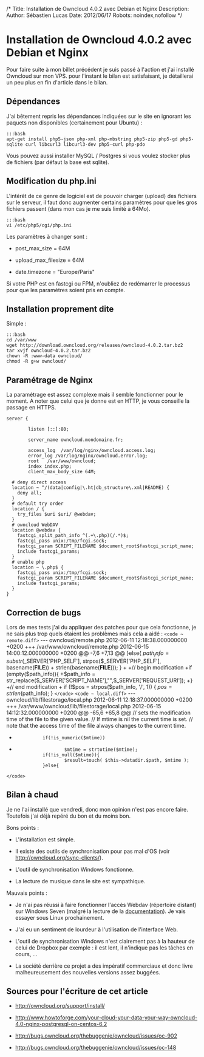 /*
Title: Installation de Owncloud 4.0.2 avec Debian et Nginx
Description: 
Author: Sébastien Lucas
Date: 2012/06/17
Robots: noindex,nofollow
*/
# Installation de Owncloud 4.0.2 avec Debian et Nginx

Pour faire suite à mon billet précédent je suis passé à l'action et j'ai installé Owncloud sur mon VPS. pour l'instant le bilan est satisfaisant, je détaillerai un peu plus en fin d'article dans le bilan.

## Dépendances

J'ai bêtement repris les dépendances indiquées sur le site en ignorant les paquets non disponibles (certainement pour Ubuntu) :

	:::bash
	apt-get install php5-json php-xml php-mbstring php5-zip php5-gd php5-sqlite curl libcurl3 libcurl3-dev php5-curl php-pdo


Vous pouvez aussi installer MySQL / Postgres si vous voulez stocker plus de fichiers (par défaut la base est sqlite).
## Modification du php.ini

L'intérêt de ce genre de logiciel est de pouvoir charger (upload) des fichiers sur le serveur, il faut donc augmenter certains paramètres pour que les gros fichiers passent (dans mon cas je me suis limité à 64Mo).

	:::bash
	vi /etc/php5/cgi/php.ini

Les paramètres à changer sont :

*	post_max_size = 64M

*	upload_max_filesize = 64M

*	date.timezone = "Europe/Paris"

Si votre PHP est en fastcgi ou FPM, n'oubliez de redémarrer le processus pour que les paramètres soient pris en compte.
## Installation proprement dite

Simple : 

	:::bash
	cd /var/www
	wget http://download.owncloud.org/releases/owncloud-4.0.2.tar.bz2
	tar xvjf owncloud-4.0.2.tar.bz2
	chown -R :www-data owncloud/
	chmod -R g+w owncloud/

## Paramétrage de Nginx

La paramétrage est assez complexe mais il semble fonctionner pour le moment. A noter que celui que je donne est en HTTP, je vous conseille la passage en HTTPS.

	
	server {
	
	        listen [::]:80;
	
	        server_name owncloud.mondomaine.fr;
	
	        access_log  /var/log/nginx/owncloud.access.log;
	        error_log /var/log/nginx/owncloud.error.log;
	        root   /var/www/owncloud;
	        index index.php;
	        client_max_body_size 64M;
	
	  # deny direct access
	  location ~ ^/(data|config|\.ht|db_structure\.xml|README) {
	    deny all;
	  }
	  # default try order
	  location / {
	    try_files $uri $uri/ @webdav;
	  }
	  # owncloud WebDAV
	  location @webdav {
	    fastcgi_split_path_info ^(.+\.php)(/.*)$;
	    fastcgi_pass unix:/tmp/fcgi.sock;
	    fastcgi_param SCRIPT_FILENAME $document_root$fastcgi_script_name;
	    include fastcgi_params;
	  }
	  # enable php
	  location ~ \.php$ {
	    fastcgi_pass unix:/tmp/fcgi.sock;
	    fastcgi_param SCRIPT_FILENAME $document_root$fastcgi_script_name;
	    include fastcgi_params;
	  }
	}
	

## Correction de bugs

Lors de mes tests j'ai du appliquer des patches pour que cela fonctionne, je ne sais plus trop quels étaient les problèmes mais cela a aidé :
`<code ~ remote.diff>`
--- owncloud/remote.php 2012-06-11 12:18:38.000000000 +0200
+++ /var/www/owncloud/remote.php        2012-06-15 14:00:12.000000000 +0200
@@ -7,6 +7,13 @@
 }else{
        $path_info = substr($_SERVER['PHP_SELF'], strpos($_SERVER['PHP_SELF'], basename(__FILE__)) + strlen(basename(__FILE__)));
 }
+
+// begin modification
+if (empty($path_info)){
+$path_info = str_replace($_SERVER['SCRIPT_NAME'],"",$_SERVER['REQUEST_URI']);
+}
+// end modification
+
 if (!$pos = strpos($path_info, '/', 1)) {
        $pos = strlen($path_info);
 }
`</code>`
`<code ~ local.diff>`
--- owncloud/lib/filestorage/local.php  2012-06-11 12:18:37.000000000 +0200
+++ /var/www/owncloud/lib/filestorage/local.php 2012-06-15 14:12:32.000000000 +0200
@@ -65,6 +65,8 @@
                // sets the modification time of the file to the given value.
                // If mtime is nil the current time is set.
                // note that the access time of the file always changes to the current time.
+               if(!is_numeric($mtime))
+                       $mtime = strtotime($mtime);
                if(!is_null($mtime)){
                        $result=touch( $this->datadir.$path, $mtime );
                }else{
`</code>`
## Bilan à chaud

Je ne l'ai installé que vendredi, donc mon opinion n'est pas encore faire. Toutefois j'ai déjà repéré du bon et du moins bon.

Bons points :

*	L'installation est simple.

*	Il existe des outils de synchronisation pour pas mal d'OS (voir http://owncloud.org/sync-clients/).

*	L'outil de synchronisation Windows fonctionne.

*	La lecture de musique dans le site est sympathique.

Mauvais points :

*	Je n'ai pas réussi à faire fonctionner l'accès Webdav (répertoire distant) sur Windows Seven (malgré la lecture de la [documentation](http://owncloud.org/support/webdav/)). Je vais essayer sous Linux prochainement.

*	J'ai eu un sentiment de lourdeur à l'utilisation de l'interface Web.

*	L'outil de synchronisation Windows n'est clairement pas à la hauteur de celui de Dropbox par exemple : il est lent, il n'indique pas les tâches en cours, ...

*	La société derrière ce projet a des impératif commerciaux et donc livre malheureusement des nouvelles versions assez buggées.

## Sources pour l'écriture de cet article

*	http://owncloud.org/support/install/

*	http://www.howtoforge.com/your-cloud-your-data-your-way-owncloud-4.0-nginx-postgresql-on-centos-6.2

*	http://bugs.owncloud.org/thebuggenie/owncloud/issues/oc-902

*	http://bugs.owncloud.org/thebuggenie/owncloud/issues/oc-148
